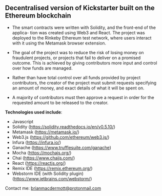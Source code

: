 Decentralised version of Kickstarter built on the Ethereum blockchain
---------------------------------------------------------------------

- The smart contracts were written with Solidity, and the front-end of the applica-
tion was created using Web3 and React. The project was deployed to the Rinkeby
Ethereum test network, where users interact with it using the Metamask browser
extension.

- The goal of the project was to reduce the risk of losing money on fraudulent projects,
or projects that fail to deliver on a promised outcome. This is achieved by giving
contributors more input and control over how funds are managed.

- Rather than have total control over all funds provided by project contributors, the
creator of the project must submit requests specifying an amount of money, and
exact details of what it will be spent on.

- A majority of contributors must then approve a request in order for the requested
amount to be released to the creator.

__Technologies used include__:

- Javascript
- Solidity (https://solidity.readthedocs.io/en/v0.5.10/)
- Metamask (https://metamask.io/)
- Web3.js (https://github.com/ethereum/web3.js/)
- Infura (https://infura.io/)
- Ganache (https://www.trufflesuite.com/ganache)
- Mocha (https://mochajs.org/)
- Chai (https://www.chaijs.com/)
- React (https://reactjs.org/)
- Remix IDE (https://remix.ethereum.org/)
- Webstorm IDE (with Solidity plugin) (https://www.jetbrains.com/webstorm/)

Contact me: brianmacdermott@protonmail.com
